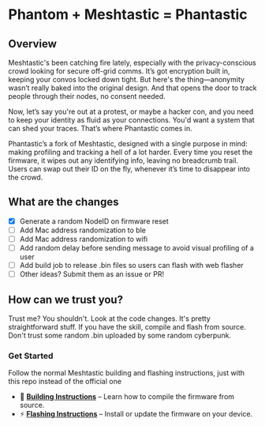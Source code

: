 # Phantom + Meshtastic = Phantastic


## Overview

Meshtastic's been catching fire lately, especially with the privacy-conscious crowd looking for secure off-grid comms. It’s got encryption built in, keeping your convos locked down tight. But here's the thing—anonymity wasn’t really baked into the original design. And that opens the door to track people through their nodes, no consent needed.

Now, let’s say you're out at a protest, or maybe a hacker con, and you need to keep your identity as fluid as your connections. You'd want a system that can shed your traces. That’s where Phantastic comes in.

Phantastic’s a fork of Meshtastic, designed with a single purpose in mind: making profiling and tracking a hell of a lot harder. Every time you reset the firmware, it wipes out any identifying info, leaving no breadcrumb trail. Users can swap out their ID on the fly, whenever it’s time to disappear into the crowd.


## What are the changes
- [x] Generate a random NodeID on firmware reset 
- [ ] Add Mac address randomization to ble 
- [ ] Add Mac address randomization to wifi
- [ ] Add random delay before sending message to avoid visual profiling of a user
- [ ] Add build job to release .bin files so users can flash with web flasher
- [ ] Other ideas? Submit them as an issue or PR!

## How can we trust you?
Trust me? You shouldn't. Look at the code changes. It's pretty straightforward stuff. If you have the skill, compile and flash from source. Don't trust some random .bin uploaded by some random cyberpunk.


### Get Started

Follow the normal Meshtastic building and flashing instructions, just with this repo instead of the official one

- 🔧 **[Building Instructions](https://meshtastic.org/docs/development/firmware/build)** – Learn how to compile the firmware from source.
- ⚡ **[Flashing Instructions](https://meshtastic.org/docs/getting-started/flashing-firmware/)** – Install or update the firmware on your device.


